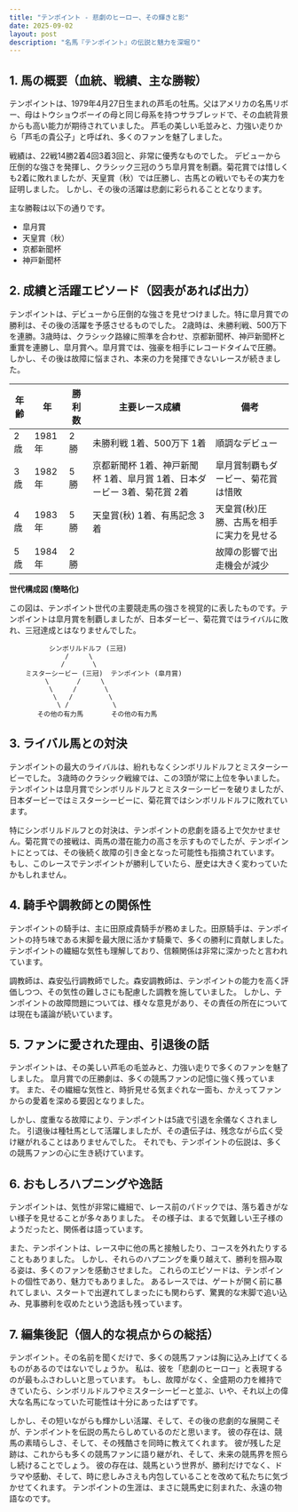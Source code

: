 ```yaml
---
title: "テンポイント - 悲劇のヒーロー、その輝きと影"
date: 2025-09-02
layout: post
description: "名馬『テンポイント』の伝説と魅力を深堀り"
---
```


## 1. 馬の概要（血統、戦績、主な勝鞍）

テンポイントは、1979年4月27日生まれの芦毛の牡馬。父はアメリカの名馬リボー、母はトウショウボーイの母と同じ母系を持つサラブレッドで、その血統背景からも高い能力が期待されていました。  芦毛の美しい毛並みと、力強い走りから「芦毛の貴公子」と呼ばれ、多くのファンを魅了しました。

戦績は、22戦14勝2着4回3着3回と、非常に優秀なものでした。  デビューから圧倒的な強さを発揮し、クラシック三冠のうち皐月賞を制覇。菊花賞では惜しくも2着に敗れましたが、天皇賞（秋）では圧勝し、古馬との戦いでもその実力を証明しました。  しかし、その後の活躍は悲劇に彩られることとなります。

主な勝鞍は以下の通りです。

* 皐月賞
* 天皇賞（秋）
* 京都新聞杯
* 神戸新聞杯


## 2. 成績と活躍エピソード（図表があれば出力）

テンポイントは、デビューから圧倒的な強さを見せつけました。特に皐月賞での勝利は、その後の活躍を予感させるものでした。  2歳時は、未勝利戦、500万下を連勝。3歳時は、クラシック路線に照準を合わせ、京都新聞杯、神戸新聞杯と重賞を連勝し、皐月賞へ。皐月賞では、強豪を相手にレコードタイムで圧勝。  しかし、その後は故障に悩まされ、本来の力を発揮できないレースが続きました。

| 年齢 | 年 | 勝利数 | 主要レース成績 | 備考 |
|---|---|---|---|---|
| 2歳 | 1981年 | 2勝 | 未勝利戦 1着、500万下 1着 | 順調なデビュー |
| 3歳 | 1982年 | 5勝 | 京都新聞杯 1着、神戸新聞杯 1着、皐月賞 1着、日本ダービー 3着、菊花賞 2着 | 皐月賞制覇もダービー、菊花賞は惜敗 |
| 4歳 | 1983年 | 5勝 | 天皇賞(秋) 1着、有馬記念 3着 | 天皇賞(秋)圧勝、古馬を相手に実力を見せる |
| 5歳 | 1984年 | 2勝 |  | 故障の影響で出走機会が減少 |


**世代構成図 (簡略化)**

この図は、テンポイント世代の主要競走馬の強さを視覚的に表したものです。テンポイントは皐月賞を制覇しましたが、日本ダービー、菊花賞ではライバルに敗れ、三冠達成とはなりませんでした。

```
          シンボリルドルフ (三冠)
              /     \
             /       \
    ミスターシービー (三冠)  テンポイント (皐月賞)
         \       /     \
          \     /       \
           \   /         \
            \ /           \
       その他の有力馬       その他の有力馬
```


## 3. ライバル馬との対決

テンポイントの最大のライバルは、紛れもなくシンボリルドルフとミスターシービーでした。  3歳時のクラシック戦線では、この3頭が常に上位を争いました。  テンポイントは皐月賞でシンボリルドルフとミスターシービーを破りましたが、日本ダービーではミスターシービーに、菊花賞ではシンボリルドルフに敗れています。

特にシンボリルドルフとの対決は、テンポイントの悲劇を語る上で欠かせません。菊花賞での接戦は、両馬の潜在能力の高さを示すものでしたが、テンポイントにとっては、その後続く故障の引き金となった可能性も指摘されています。  もし、このレースでテンポイントが勝利していたら、歴史は大きく変わっていたかもしれません。


## 4. 騎手や調教師との関係性

テンポイントの騎手は、主に田原成貴騎手が務めました。田原騎手は、テンポイントの持ち味である末脚を最大限に活かす騎乗で、多くの勝利に貢献しました。  テンポイントの繊細な気性も理解しており、信頼関係は非常に深かったと言われています。

調教師は、森安弘行調教師でした。森安調教師は、テンポイントの能力を高く評価しつつ、その気性の難しさにも配慮した調教を施していました。  しかし、テンポイントの故障問題については、様々な意見があり、その責任の所在については現在も議論が続いています。


## 5. ファンに愛された理由、引退後の話

テンポイントは、その美しい芦毛の毛並みと、力強い走りで多くのファンを魅了しました。  皐月賞での圧勝劇は、多くの競馬ファンの記憶に強く残っています。  また、その繊細な気性と、時折見せる気まぐれな一面も、かえってファンからの愛着を深める要因となりました。

しかし、度重なる故障により、テンポイントは5歳で引退を余儀なくされました。  引退後は種牡馬として活躍しましたが、その遺伝子は、残念ながら広く受け継がれることはありませんでした。  それでも、テンポイントの伝説は、多くの競馬ファンの心に生き続けています。


## 6. おもしろハプニングや逸話

テンポイントは、気性が非常に繊細で、レース前のパドックでは、落ち着きがない様子を見せることが多々ありました。  その様子は、まるで気難しい王子様のようだったと、関係者は語っています。

また、テンポイントは、レース中に他の馬と接触したり、コースを外れたりすることもありました。  しかし、それらのハプニングを乗り越えて、勝利を掴み取る姿は、多くのファンを感動させました。  これらのエピソードは、テンポイントの個性であり、魅力でもありました。  あるレースでは、ゲートが開く前に暴れてしまい、スタートで出遅れてしまったにも関わらず、驚異的な末脚で追い込み、見事勝利を収めたという逸話も残っています。


## 7. 編集後記（個人的な視点からの総括）

テンポイント。その名前を聞くだけで、多くの競馬ファンは胸に込み上げてくるものがあるのではないでしょうか。  私は、彼を「悲劇のヒーロー」と表現するのが最もふさわしいと思っています。  もし、故障がなく、全盛期の力を維持できていたら、シンボリルドルフやミスターシービーと並ぶ、いや、それ以上の偉大な名馬になっていた可能性は十分にあったはずです。

しかし、その短いながらも輝かしい活躍、そして、その後の悲劇的な展開こそが、テンポイントを伝説の馬たらしめているのだと思います。  彼の存在は、競馬の素晴らしさ、そして、その残酷さを同時に教えてくれます。  彼が残した足跡は、これからも多くの競馬ファンに語り継がれ、そして、未来の競馬界を照らし続けることでしょう。  彼の存在は、競馬という世界が、勝利だけでなく、ドラマや感動、そして、時に悲しみさえも内包していることを改めて私たちに気づかせてくれます。  テンポイントの生涯は、まさに競馬史に刻まれた、永遠の物語なのです。
